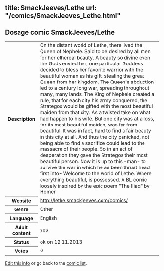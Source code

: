 title: SmackJeeves/Lethe
url: "/comics/SmackJeeves_Lethe.html"
---
Dosage comic SmackJeeves/Lethe
-----------------------------------------

<p id="msg"></p>
<script type="text/javascript">
if (window.location.search === '?edit_info_mail=sent_ok') {
  var elem = document.getElementById("msg");
  elem.innerHTML = 'Edited information sucessfully sent for review, which is usually done daily. Thanks!';
  elem.className = 'ok';
}
</script>
<table class="comicinfo">
<tr>
<th>Description</th><td>On the distant world of Lethe, there lived the Queen of Nephele. Said to be desired by all men for her ethereal beauty. A beauty so divine even the Gods envied her, one particular Goddess decided to bless her favorite warrior with the beautiful woman as his gift, stealing the great Queen from her kingdom. The Queen's abduction led to a century long war, spreading throughout many, many lands. The King of Nephele created a rule, that for each city his army conquered, the Strategos would be gifted with the most beautiful maiden from that city. As a twisted take on what had happen to his wife. But one city was at a loss, for its most beautiful maiden, was far from beautiful. It was in fact, hard to find a fair beauty in this city at all. And thus the city panicked, not being able to find a sacrifice could lead to the massacre of their people. So in an act of desperation they gave the Strategos their most beautiful person. Now it is up to this -man- to survive the war in which he as been thrust head first into~ Welcome to the world of Lethe. Where everything beautiful, is possessed. A BL comic loosely inspired by the epic poem &quot;The Iliad&quot; by Homer</td>
</tr>
<tr>
<th>Website</th><td><a href="http://lethe.smackjeeves.com/comics/">http://lethe.smackjeeves.com/comics/</a></td>
</tr>
<tr>
<th>Genre</th><td>Other</td>
</tr>
<tr>
<th>Language</th><td>English</td>
</tr>
<tr>
<th>Adult content</th><td>yes</td>
</tr>
<tr>
<th>Status</th><td>ok on 12.11.2013</td>
</tr>
<tr>
<th>Votes</th><td>0</td>
</tr>
</table>

[Edit this info](SmackJeeves_Lethe_edit.html) or go back to the [comic list](../comic-index.html).
